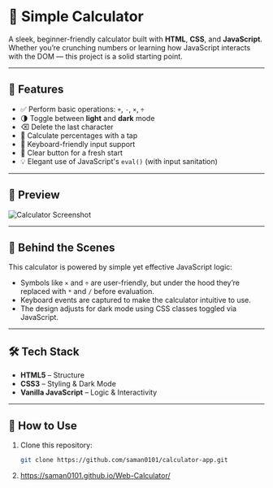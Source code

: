 # 🧮 Simple Calculator 

A sleek, beginner-friendly calculator built with **HTML**, **CSS**, and **JavaScript**. Whether you’re crunching numbers or learning how JavaScript interacts with the DOM — this project is a solid starting point.

---

## 🚀 Features

- ✅ Perform basic operations: `+`, `-`, `×`, `÷`
- 🌗 Toggle between **light** and **dark** mode
- ⌫ Delete the last character
- 🧮 Calculate percentages with a tap
- 🎯 Keyboard-friendly input support
- 🧼 Clear button for a fresh start
- 💡 Elegant use of JavaScript's `eval()` (with input sanitation)

---

## 📸 Preview

![Calculator Screenshot](https://via.placeholder.com/600x400?text=Calculator+Screenshot)



---

## 🧠 Behind the Scenes

This calculator is powered by simple yet effective JavaScript logic:

- Symbols like `×` and `÷` are user-friendly, but under the hood they’re replaced with `*` and `/` before evaluation.
- Keyboard events are captured to make the calculator intuitive to use.
- The design adjusts for dark mode using CSS classes toggled via JavaScript.

---

## 🛠 Tech Stack

- **HTML5** – Structure
- **CSS3** – Styling & Dark Mode
- **Vanilla JavaScript** – Logic & Interactivity

---

## 🔧 How to Use

1. Clone this repository:
   ```bash
   git clone https://github.com/saman0101/calculator-app.git
2. https://saman0101.github.io/Web-Calculator/
